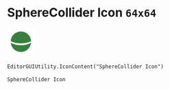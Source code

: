 # SphereCollider Icon `64x64`
<img src="/img/SphereCollider%20Icon.png" width=64 height=64>

``` CSharp
EditorGUIUtility.IconContent("SphereCollider Icon")
```
```
SphereCollider Icon
```
